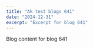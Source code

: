 ```yaml
---
title: "Ak test blogs 641"
date: "2024-12-31"
excerpt: "Excerpt for blog 641"
---
```


Blog content for blog 641